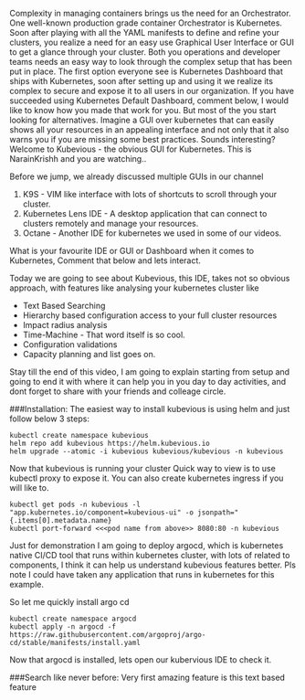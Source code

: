 Complexity in managing containers brings us the need for an Orchestrator. One well-known production grade container Orchestrator is Kubernetes. Soon after playing with all the YAML manifests to define and refine your clusters, you realize a need for an easy use Graphical User Interface or GUI to get a glance through your cluster. 
Both you operations and developer teams needs an easy way to look through the complex setup that has been put in place. 
The first option everyone see is Kubernetes Dashboard that ships with Kubernetes, soon after setting up and using it we realize its complex to secure and expose it to all users in our organization. If you have succeeded using Kubernetes Default Dashboard, comment below, I would like to know how you made that work for you. But most of the you start looking for alternatives.
Imagine a GUI over kubernetes that can easily shows all your resources in an appealing interface and not only that it also warns you if you are missing some best practices. Sounds interesting? Welcome to Kubevious - the obvious GUI for Kubernetes.
This is NarainKrishh and you are watching..

Before we jump, we already discussed multiple GUIs in our channel
1. K9S - VIM like interface with lots of shortcuts to scroll through your cluster.
2. Kubernetes Lens IDE - A desktop application that can connect to clusters remotely and manage your resources.
3. Octane - Another IDE for kubernetes we used in some of our videos.

What is your favourite IDE or GUI or Dashboard when it comes to Kubernetes, Comment that below and lets interact.

Today we are going to see about Kubevious, this IDE, takes not so obvious approach, with features like analysing your kubernetes cluster like
- Text Based Searching
- Hierarchy based configuration access to your full cluster resources
- Impact radius analysis
- Time-Machine - That word itself is so cool.
- Configuration validations
- Capacity planning and list goes on.

 Stay till the end of this video, I am going to explain starting from setup and going to end it with where it can help you in you day to day activities, and dont forget to share with your friends and colleage circle.



###Installation:
The easiest way to install kubevious is using helm and just follow below 3 steps:

```
kubectl create namespace kubevious
helm repo add kubevious https://helm.kubevious.io
helm upgrade --atomic -i kubevious kubevious/kubevious -n kubevious
```

Now that kubevious is running your cluster
Quick way to view is to use kubectl proxy to expose it. You can also create kubernetes ingress if you will like to.

```
kubectl get pods -n kubevious -l "app.kubernetes.io/component=kubevious-ui" -o jsonpath="{.items[0].metadata.name}
kubectl port-forward <<<pod name from above>> 8080:80 -n kubevious  
```

Just for demonstration I am going to deploy argocd, which is kubernetes native CI/CD tool that runs within kubernetes cluster, with lots of related to components, I think it can help us understand kubevious features better. Pls note I could have taken any application that runs in kubernetes for this example.

So let me quickly install argo cd

```
kubectl create namespace argocd
kubectl apply -n argocd -f https://raw.githubusercontent.com/argoproj/argo-cd/stable/manifests/install.yaml
```

Now that argocd is installed, lets open our kubervious IDE to check it.

###Search like never before:
Very first amazing feature is this text based feature
